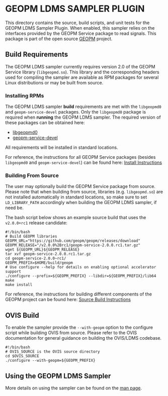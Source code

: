 GEOPM LDMS SAMPLER PLUGIN
=========================

This directory contains the source, build scripts, and unit tests for
the GEOPM LDMS Sampler Plugin. When enabled, this sampler relies on the
interfaces provided by the GEOPM Service package to read signals. This package
is part of the open source [GEOPM](https://geopm.github.io) project. 

Build Requirements
------------------

The GEOPM LDMS sampler currently requires version 2.0 of the GEOPM
Service library (``libgeopmd.so``).  This library and the corresponding
headers used for compiling the sampler are available as RPM packages
for several Linux distributions or may be built from source.

### Installing RPMs

The GEOPM LDMS sampler **build** requirements are met with the
``libgeopmd0`` and ``geopm-service-devel`` packages. Only the
``libgeopmd0`` package is required when **running** the GEOPM LDMS
sampler. The required version of these packages can be obtained here:
- [libgeopmd0](https://software.opensuse.org/download.html?project=home%3Ageopm%3Arelease-v2.0-candidate&package=libgeopmd0)
- [geopm-service-devel](https://software.opensuse.org/download.html?project=home%3Ageopm%3Arelease-v2.0-candidate&package=geopm-service-devel)

All requirements will be installed in standard locations.

For reference, the instructions for all GEOPM Service packages
(besides ``libgeopmd0`` and ``geopm-service-devel``) can be found
here: [Install Instructions](https://geopm.github.io/install.html)

### Building From Source

The user may optionally build the GEOPM Service package from source.
Please note that when building from source, libraries (e.g.
``libgeopmd.so``) are not installed automatically in standard locations,
so make sure to set ``LD_LIBRARY_PATH`` accordingly when building the
GEOPM LDMS sampler, if need be.


The bash script below shows an example source build that uses the
``v2.0.0+rc1`` release candidate:

    #!/bin/bash
    # Build GEOPM libraries
    GEOPM_URL="https://github.com/geopm/geopm/releases/download"
    GEOPM_RELEASE="/v2.0.0%2Brc1/geopm-service-2.0.0.rc1.tar.gz"
    wget ${GEOPM_URL}${GEOPM_RELEASE}
    tar xvf geopm-service-2.0.0.rc1.tar.gz
    cd geopm-service-2.0.0~rc1/
    GEOPM_PREFIX=$HOME/build/geopm
    # Use configure --help for details on enabling optional accelerator support 
    ./configure --prefix=${GEOPM_PREFIX} --libdir=${GEOPM_PREFIX}/lib64
    make
    make install
    
For reference, the instructions for building different components
of the GEOPM project can be found here: 
[Source Build Instructions](https://geopm.github.io/devel.html#developer-build-process)


OVIS Build
----------

To enable the sampler provide the ``--with-geopm`` option to the configure 
script while building OVIS from source. Please refer to the OVIS documentation 
for general guidance on building the OVIS/LDMS codebase. 


    #!/bin/bash
    # OVIS_SOURCE is the OVIS source directory
    cd $OVIS_SOURCE
    ./configure --with-geopm=${GEOPM_PREFIX}



Using the GEOPM LDMS Sampler
------------------------------

More details on using the sampler can be found on the 
[man page](Plugin_geopm_sampler.man).

